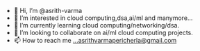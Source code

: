 - 👋 Hi, I’m @asrith-varma
- 👀 I’m interested in cloud computing,dsa,ai/ml and manymore...
- 🌱 I’m currently learning cloud computing/networking/dsa.
- 💞️ I’m looking to collaborate on ai/ml cloud computing projects.
- 📫 How to reach me ...asrithvarmapericherla@gmail.com

<!---
asrith-varma/asrith-varma is a ✨ special ✨ repository because its `README.md` (this file) appears on your GitHub profile.
You can click the Preview link to take a look at your changes.
--->
